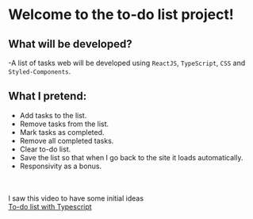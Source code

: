 # Welcome to the to-do list project!

## What will be developed?

-A list of tasks web will be developed using `ReactJS`, `TypeScript`, `CSS` and `Styled-Components`.

## What I pretend:

- Add tasks to the list.
- Remove tasks from the list.
- Mark tasks as completed.
- Remove all completed tasks.
- Clear to-do list.
- Save the list so that when I go back to the site it loads automatically.
- Responsivity as a bonus.


<br/><br/>
  I saw this video to have some initial ideas <br/> [To-do list with Typescript](https://www.youtube.com/watch?v=95sAtAareR8)
